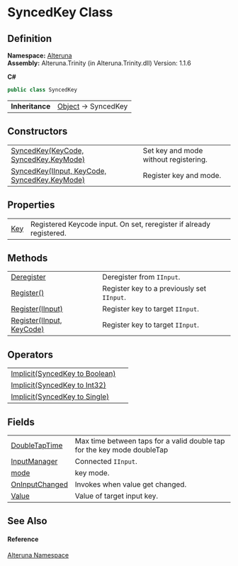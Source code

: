 # SyncedKey Class




## Definition
**Namespace:** <a href="N_Alteruna">Alteruna</a>  
**Assembly:** Alteruna.Trinity (in Alteruna.Trinity.dll) Version: 1.1.6

**C#**
``` C#
public class SyncedKey
```

<table><tr><td><strong>Inheritance</strong></td><td><a href="https://learn.microsoft.com/dotnet/api/system.object" target="_blank" rel="noopener noreferrer">Object</a>  →  SyncedKey</td></tr>
</table>



## Constructors
<table>
<tr>
<td><a href="M_Alteruna_SyncedKey__ctor_1">SyncedKey(KeyCode, SyncedKey.KeyMode)</a></td>
<td>Set key and mode without registering.</td></tr>
<tr>
<td><a href="M_Alteruna_SyncedKey__ctor">SyncedKey(IInput, KeyCode, SyncedKey.KeyMode)</a></td>
<td>Register key and mode.</td></tr>
</table>

## Properties
<table>
<tr>
<td><a href="P_Alteruna_SyncedKey_Key">Key</a></td>
<td>Registered Keycode input. On set, reregister if already registered.</td></tr>
</table>

## Methods
<table>
<tr>
<td><a href="M_Alteruna_SyncedKey_Deregister">Deregister</a></td>
<td>Deregister from <code>IInput</code>.</td></tr>
<tr>
<td><a href="M_Alteruna_SyncedKey_Register">Register()</a></td>
<td>Register key to a previously set <code>IInput</code>.</td></tr>
<tr>
<td><a href="M_Alteruna_SyncedKey_Register_1">Register(IInput)</a></td>
<td>Register key to target <code>IInput</code>.</td></tr>
<tr>
<td><a href="M_Alteruna_SyncedKey_Register_2">Register(IInput, KeyCode)</a></td>
<td>Register key to target <code>IInput</code>.</td></tr>
</table>

## Operators
<table>
<tr>
<td><a href="M_Alteruna_SyncedKey_op_Implicit">Implicit(SyncedKey to Boolean)</a></td>
<td> </td></tr>
<tr>
<td><a href="M_Alteruna_SyncedKey_op_Implicit_1">Implicit(SyncedKey to Int32)</a></td>
<td> </td></tr>
<tr>
<td><a href="M_Alteruna_SyncedKey_op_Implicit_2">Implicit(SyncedKey to Single)</a></td>
<td> </td></tr>
</table>

## Fields
<table>
<tr>
<td><a href="F_Alteruna_SyncedKey_DoubleTapTime">DoubleTapTime</a></td>
<td>Max time between taps for a valid double tap for the key mode doubleTap</td></tr>
<tr>
<td><a href="F_Alteruna_SyncedKey_InputManager">InputManager</a></td>
<td>Connected <code>IInput</code>.</td></tr>
<tr>
<td><a href="F_Alteruna_SyncedKey_mode">mode</a></td>
<td>key mode.</td></tr>
<tr>
<td><a href="F_Alteruna_SyncedKey_OnInputChanged">OnInputChanged</a></td>
<td>Invokes when value get changed.</td></tr>
<tr>
<td><a href="F_Alteruna_SyncedKey_Value">Value</a></td>
<td>Value of target input key.</td></tr>
</table>

## See Also


#### Reference
<a href="N_Alteruna">Alteruna Namespace</a>  

